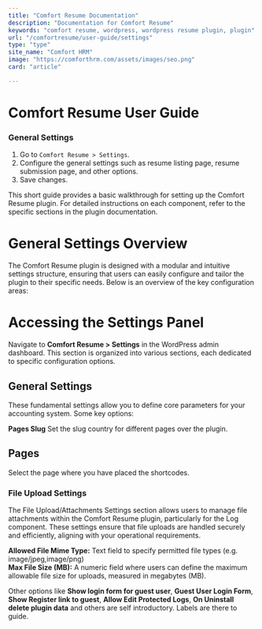 ```yaml
---
title: "Comfort Resume Documentation"
description: "Documentation for Comfort Resume"
keywords: "comfort resume, wordpress, wordpress resume plugin, plugin"
url: "/comfortresume/user-guide/settings"
type: "type"
site_name: "Comfort HRM"
image: "https://comforthrm.com/assets/images/seo.png"
card: "article"

---
```


# Comfort Resume User Guide

### General Settings

1. Go to `Comfort Resume > Settings`.
2. Configure the general settings such as resume listing page, resume submission page, and other options.
3. Save changes.

This short guide provides a basic walkthrough for setting up the Comfort Resume plugin. For detailed instructions on each component, refer to the specific sections in the plugin documentation.

# General Settings Overview #
The Comfort Resume plugin is designed with a modular and intuitive settings structure, ensuring that users can easily configure and tailor the plugin to their specific needs. Below is an overview of the key configuration areas:

# Accessing the Settings Panel #
Navigate to **Comfort Resume > Settings** in the WordPress admin dashboard. This section is organized into various sections, each dedicated to specific configuration options.

## General Settings ##
These fundamental settings allow you to define core parameters for your accounting system. Some key options:

**Pages Slug** Set the slug country for different pages over the plugin.

## Pages ##
Select the page where you have placed the shortcodes.

### File Upload Settings
The File Upload/Attachments Settings section allows users to manage file attachments within the Comfort Resume plugin, particularly for the Log component. These settings ensure that file uploads are handled securely and efficiently, aligning with your operational requirements.

**Allowed File Mime Type:** Text field to specify permitted file types (e.g. image/jpeg,image/png)\
**Max File Size (MB):** A numeric field where users can define the maximum allowable file size for uploads, measured in megabytes (MB).

Other options like **Show login form for guest user**, **Guest User Login Form**, **Show Register link to guest**, **Allow Edit Protected Logs**, **On Uninstall delete plugin data** and others are self introductory. Labels are there to guide.






